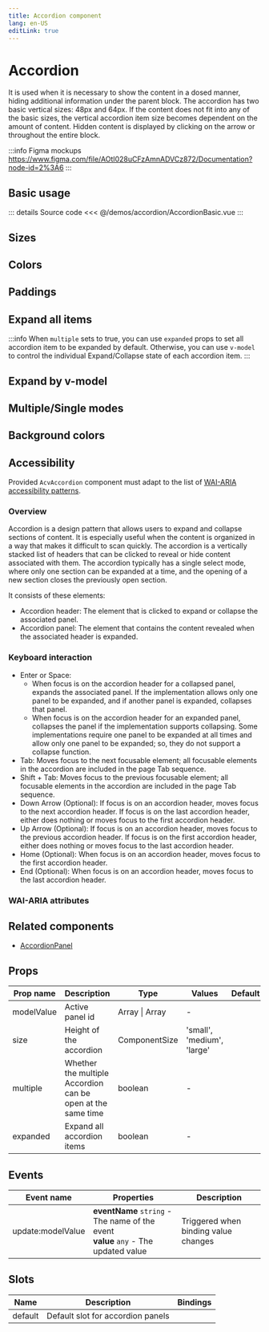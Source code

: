 ```yaml
---
title: Accordion component
lang: en-US
editLink: true
---
```


# Accordion

It is used when it is necessary to show the content in a dosed manner,
hiding additional information under the parent block.
The accordion has two basic vertical sizes: 48px and 64px.
If the content does not fit into any of the basic sizes, the vertical accordion item size becomes dependent on the amount of content.
Hidden content is displayed by clicking on the arrow or throughout the entire block.

:::info Figma mockups
https://www.figma.com/file/AOtI028uCFzAmnADVCz872/Documentation?node-id=2%3A6
:::

## Basic usage

<AccordionBasic />

::: details Source code
<<< @/demos/accordion/AccordionBasic.vue
:::

## Sizes

<AccordionSizes />

## Colors

<AccordionColors />

## Paddings

<AccordionPaddings />

## Expand all items

:::info
When `multiple` sets to true, you can use `expanded` props to set all accordion item to be expanded by default.
Otherwise, you can use `v-model` to control the individual Expand/Collapse state of each accordion item.
:::

<AccordionExpanded />

## Expand by v-model

<AccordionModel />

## Multiple/Single modes

<AccordionMultiple />

## Background colors

<AccordionBackground />

## Accessibility

Provided `AcvAccordion` component must adapt to the list of
[WAI-ARIA accessibility patterns](https://www.w3.org/WAI/ARIA/apg/patterns/accordion/).

### Overview

Accordion is a design pattern that allows users to expand and collapse sections of content.
It is especially useful when the content is organized in a way that makes it difficult to scan quickly.
The accordion is a vertically stacked list of headers that can be clicked to reveal or hide content associated with them.
The accordion typically has a single select mode, where only one section can be expanded at a time, and the opening of a new section closes the previously open section.

It consists of these elements:

- Accordion header: The element that is clicked to expand or collapse the associated panel.
- Accordion panel: The element that contains the content revealed when the associated header is expanded.

### Keyboard interaction

- Enter or Space:
  - When focus is on the accordion header for a collapsed panel, expands the associated panel. If the implementation allows only one panel to be expanded, and if another panel is expanded, collapses that panel.
  - When focus is on the accordion header for an expanded panel, collapses the panel if the implementation supports collapsing. Some implementations require one panel to be expanded at all times and allow only one panel to be expanded; so, they do not support a collapse function.
- Tab: Moves focus to the next focusable element; all focusable elements in the accordion are included in the page Tab sequence.
- Shift + Tab: Moves focus to the previous focusable element; all focusable elements in the accordion are included in the page Tab sequence.
- Down Arrow (Optional): If focus is on an accordion header, moves focus to the next accordion header. If focus is on the last accordion header, either does nothing or moves focus to the first accordion header.
- Up Arrow (Optional): If focus is on an accordion header, moves focus to the previous accordion header. If focus is on the first accordion header, either does nothing or moves focus to the last accordion header.
- Home (Optional): When focus is on an accordion header, moves focus to the first accordion header.
- End (Optional): When focus is on an accordion header, moves focus to the last accordion header.

### WAI-ARIA attributes

## Related components

- [AccordionPanel](/components/accordion/accordionPanel.doc)

## Props

| Prop name  | Description                                                 | Type           | Values                     | Default |
| ---------- | ----------------------------------------------------------- | -------------- | -------------------------- | ------- |
| modelValue | Active panel id                                             | Array \| Array | -                          |         |
| size       | Height of the accordion                                     | ComponentSize  | 'small', 'medium', 'large' |         |
| multiple   | Whether the multiple Accordion can be open at the same time | boolean        | -                          |         |
| expanded   | Expand all accordion items                                  | boolean        | -                          |         |

## Events

| Event name        | Properties                                                                             | Description                          |
| ----------------- | -------------------------------------------------------------------------------------- | ------------------------------------ |
| update:modelValue | **eventName** `string` - The name of the event<br/>**value** `any` - The updated value | Triggered when binding value changes |

## Slots

| Name    | Description                       | Bindings |
| ------- | --------------------------------- | -------- |
| default | Default slot for accordion panels |          |
